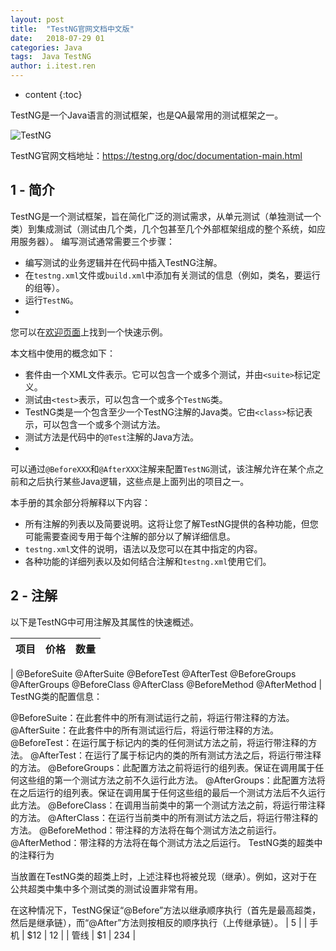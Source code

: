 ```yaml
---
layout: post
title:  "TestNG官网文档中文版"
date:   2018-07-29 01
categories: Java
tags:  Java TestNG
author: i.itest.ren
---
```


* content
{:toc}

TestNG是一个Java语言的测试框架，也是QA最常用的测试框架之一。

![TestNG](http://zdx0122.qiniudn.com/intro.png)





TestNG官网文档地址：https://testng.org/doc/documentation-main.html

## 1 - 简介 ##

TestNG是一个测试框架，旨在简化广泛的测试需求，从单元测试（单独测试一个类）到集成测试（测试由几个类，几个包甚至几个外部框架组成的整个系统，如应用服务器）。
编写测试通常需要三个步骤：

- 编写测试的业务逻辑并在代码中插入TestNG注解。
- 在`testng.xml`文件或`build.xml`中添加有关测试的信息（例如，类名，要运行的组等）。
- 运行`TestNG`。
- 
您可以在[欢迎页面](http://testng.org/doc/index.html)上找到一个快速示例。

本文档中使用的概念如下：

- 套件由一个XML文件表示。它可以包含一个或多个测试，并由`<suite>`标记定义。
- 测试由`<test>`表示，可以包含一个或多个`TestNG`类。
- TestNG类是一个包含至少一个TestNG注解的Java类。它由`<class>`标记表示，可以包含一个或多个测试方法。
- 测试方法是代码中的`@Test`注解的Java方法。
- 
可以通过`@BeforeXXX`和`@AfterXXX`注解来配置`TestNG`测试，该注解允许在某个点之前和之后执行某些Java逻辑，这些点是上面列出的项目之一。

本手册的其余部分将解释以下内容：

- 所有注解的列表以及简要说明。这将让您了解TestNG提供的各种功能，但您可能需要查阅专用于每个注解的部分以了解详细信息。
- `testng.xml`文件的说明，语法以及您可以在其中指定的内容。
- 各种功能的详细列表以及如何结合注解和`testng.xml`使用它们。


## 2 - 注解 ##

以下是TestNG中可用注解及其属性的快速概述。

| 项目        | 价格   |  数量  |
| --------   | -----:  | :----:  |
| 
@BeforeSuite
@AfterSuite
@BeforeTest
@AfterTest
@BeforeGroups
@AfterGroups
@BeforeClass
@AfterClass
@BeforeMethod
@AfterMethod     | TestNG类的配置信息： 

@BeforeSuite：在此套件中的所有测试运行之前，将运行带注释的方法。 
@AfterSuite：在此套件中的所有测试运行后，将运行带注释的方法。 
@BeforeTest：在运行属于<test>标记内的类的任何测试方法之前，将运行带注释的方法。 
@AfterTest：在运行了属于<test>标记内的类的所有测试方法之后，将运行带注释的方法。 
@BeforeGroups：此配置方法之前将运行的组列表。保证在调用属于任何这些组的第一个测试方法之前不久运行此方法。 
@AfterGroups：此配置方法将在之后运行的组列表。保证在调用属于任何这些组的最后一个测试方法后不久运行此方法。 
@BeforeClass：在调用当前类中的第一个测试方法之前，将运行带注释的方法。 
@AfterClass：在运行当前类中的所有测试方法之后，将运行带注释的方法。 
@BeforeMethod：带注释的方法将在每个测试方法之前运行。 
@AfterMethod：带注释的方法将在每个测试方法之后运行。
TestNG类的超类中的注释行为

当放置在TestNG类的超类上时，上述注释也将被兑现（继承）。例如，这对于在公共超类中集中多个测试类的测试设置非常有用。

在这种情况下，TestNG保证“@Before”方法以继承顺序执行（首先是最高超类，然后是继承链），而“@After”方法则按相反的顺序执行（上传继承链）。 |   5     |
| 手机        |   \$12   |   12   |
| 管线        |    \$1    |  234  |